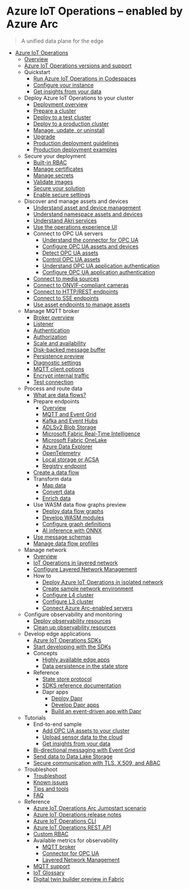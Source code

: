 # Azure IoT Operations – enabled by Azure Arc
> A unified data plane for the edge
  - [Azure IoT Operations](https://learn.microsoft.com/en-us/azure/iot-operations/)
    - [Overview](https://learn.microsoft.com/en-us/azure/iot-operations/overview-iot-operations)
    - [Azure IoT Operations versions and support](https://learn.microsoft.com/en-us/azure/iot-operations/overview-support)
    - Quickstart
      - [Run Azure IoT Operations in Codespaces](https://learn.microsoft.com/en-us/azure/iot-operations/get-started-end-to-end-sample/quickstart-deploy)
      - [Configure your instance](https://learn.microsoft.com/en-us/azure/iot-operations/get-started-end-to-end-sample/quickstart-configure)
      - [Get insights from your data](https://learn.microsoft.com/en-us/azure/iot-operations/get-started-end-to-end-sample/quickstart-get-insights)
    - Deploy Azure IoT Operations to your cluster
      - [Deployment overview](https://learn.microsoft.com/en-us/azure/iot-operations/deploy-iot-ops/overview-deploy)
      - [Prepare a cluster](https://learn.microsoft.com/en-us/azure/iot-operations/deploy-iot-ops/howto-prepare-cluster)
      - [Deploy to a test cluster](https://learn.microsoft.com/en-us/azure/iot-operations/deploy-iot-ops/howto-deploy-iot-test-operations)
      - [Deploy to a production cluster](https://learn.microsoft.com/en-us/azure/iot-operations/deploy-iot-ops/howto-deploy-iot-operations)
      - [Manage, update, or uninstall](https://learn.microsoft.com/en-us/azure/iot-operations/deploy-iot-ops/howto-manage-update-uninstall)
      - [Upgrade](https://learn.microsoft.com/en-us/azure/iot-operations/deploy-iot-ops/howto-upgrade)
      - [Production deployment guidelines](https://learn.microsoft.com/en-us/azure/iot-operations/deploy-iot-ops/concept-production-guidelines)
      - [Production deployment examples](https://learn.microsoft.com/en-us/azure/iot-operations/deploy-iot-ops/concept-production-examples)
    - Secure your deployment
      - [Built-in RBAC](https://learn.microsoft.com/en-us/azure/iot-operations/secure-iot-ops/built-in-rbac)
      - [Manage certificates](https://learn.microsoft.com/en-us/azure/iot-operations/secure-iot-ops/howto-manage-certificates)
      - [Manage secrets](https://learn.microsoft.com/en-us/azure/iot-operations/secure-iot-ops/howto-manage-secrets)
      - [Validate images](https://learn.microsoft.com/en-us/azure/iot-operations/secure-iot-ops/howto-validate-images)
      - [Secure your solution](https://learn.microsoft.com/en-us/azure/iot/iot-overview-security)
      - [Enable secure settings](https://learn.microsoft.com/en-us/azure/iot-operations/deploy-iot-ops/howto-enable-secure-settings)
    - Discover and manage assets and devices
      - [Understand asset and device management](https://learn.microsoft.com/en-us/azure/iot-operations/discover-manage-assets/overview-manage-assets)
      - [Understand namespace assets and devices](https://learn.microsoft.com/en-us/azure/iot-operations/discover-manage-assets/concept-assets-devices)
      - [Understand Akri services](https://learn.microsoft.com/en-us/azure/iot-operations/discover-manage-assets/overview-akri)
      - [Use the operations experience UI](https://learn.microsoft.com/en-us/azure/iot-operations/discover-manage-assets/howto-use-operations-experience)
      - Connect to OPC UA servers
        - [Understand the connector for OPC UA](https://learn.microsoft.com/en-us/azure/iot-operations/discover-manage-assets/overview-opc-ua-connector)
        - [Configure OPC UA assets and devices](https://learn.microsoft.com/en-us/azure/iot-operations/discover-manage-assets/howto-configure-opc-ua)
        - [Detect OPC UA assets](https://learn.microsoft.com/en-us/azure/iot-operations/discover-manage-assets/howto-detect-opc-ua-assets)
        - [Control OPC UA assets](https://learn.microsoft.com/en-us/azure/iot-operations/discover-manage-assets/howto-control-opc-ua)
        - [Understand OPC UA application authentication](https://learn.microsoft.com/en-us/azure/iot-operations/discover-manage-assets/overview-opc-ua-connector-certificates-management)
        - [Configure OPC UA application authentication](https://learn.microsoft.com/en-us/azure/iot-operations/discover-manage-assets/howto-configure-opc-ua-certificates-infrastructure)
      - [Connect to media sources](https://learn.microsoft.com/en-us/azure/iot-operations/discover-manage-assets/howto-use-media-connector)
      - [Connect to ONVIF-compliant cameras](https://learn.microsoft.com/en-us/azure/iot-operations/discover-manage-assets/howto-use-onvif-connector)
      - [Connect to HTTP/REST endpoints](https://learn.microsoft.com/en-us/azure/iot-operations/discover-manage-assets/howto-use-http-connector)
      - [Connect to SSE endpoints](https://learn.microsoft.com/en-us/azure/iot-operations/discover-manage-assets/howto-use-sse-connector)
      - [Use asset endpoints to manage assets](https://learn.microsoft.com/previous-versions/azure/iot-operations/discover-manage-assets/overview-manage-assets)
    - Manage MQTT broker
      - [Broker overview](https://learn.microsoft.com/en-us/azure/iot-operations/manage-mqtt-broker/overview-broker)
      - [Listener](https://learn.microsoft.com/en-us/azure/iot-operations/manage-mqtt-broker/howto-configure-brokerlistener)
      - [Authentication](https://learn.microsoft.com/en-us/azure/iot-operations/manage-mqtt-broker/howto-configure-authentication)
      - [Authorization](https://learn.microsoft.com/en-us/azure/iot-operations/manage-mqtt-broker/howto-configure-authorization)
      - [Scale and availability](https://learn.microsoft.com/en-us/azure/iot-operations/manage-mqtt-broker/howto-configure-availability-scale)
      - [Disk-backed message buffer](https://learn.microsoft.com/en-us/azure/iot-operations/manage-mqtt-broker/howto-disk-backed-message-buffer)
      - [Persistence preview](https://learn.microsoft.com/en-us/azure/iot-operations/manage-mqtt-broker/howto-broker-persistence)
      - [Diagnostic settings](https://learn.microsoft.com/en-us/azure/iot-operations/manage-mqtt-broker/howto-broker-diagnostics)
      - [MQTT client options](https://learn.microsoft.com/en-us/azure/iot-operations/manage-mqtt-broker/howto-broker-mqtt-client-options)
      - [Encrypt internal traffic](https://learn.microsoft.com/en-us/azure/iot-operations/manage-mqtt-broker/howto-encrypt-internal-traffic)
      - [Test connection](https://learn.microsoft.com/en-us/azure/iot-operations/manage-mqtt-broker/howto-test-connection)
    - Process and route data
      - [What are data flows?](https://learn.microsoft.com/en-us/azure/iot-operations/connect-to-cloud/overview-dataflow)
      - Prepare endpoints
        - [Overview](https://learn.microsoft.com/en-us/azure/iot-operations/connect-to-cloud/howto-configure-dataflow-endpoint)
        - [MQTT and Event Grid](https://learn.microsoft.com/en-us/azure/iot-operations/connect-to-cloud/howto-configure-mqtt-endpoint)
        - [Kafka and Event Hubs](https://learn.microsoft.com/en-us/azure/iot-operations/connect-to-cloud/howto-configure-kafka-endpoint)
        - [ADLSv2 Blob Storage](https://learn.microsoft.com/en-us/azure/iot-operations/connect-to-cloud/howto-configure-adlsv2-endpoint)
        - [Microsoft Fabric Real-Time Intelligence](https://learn.microsoft.com/en-us/azure/iot-operations/connect-to-cloud/howto-configure-fabric-real-time-intelligence)
        - [Microsoft Fabric OneLake](https://learn.microsoft.com/en-us/azure/iot-operations/connect-to-cloud/howto-configure-fabric-endpoint)
        - [Azure Data Explorer](https://learn.microsoft.com/en-us/azure/iot-operations/connect-to-cloud/howto-configure-adx-endpoint)
        - [OpenTelemetry](https://learn.microsoft.com/en-us/azure/iot-operations/connect-to-cloud/howto-configure-opentelemetry-endpoint)
        - [Local storage or ACSA](https://learn.microsoft.com/en-us/azure/iot-operations/connect-to-cloud/howto-configure-local-storage-endpoint)
        - [Registry endpoint](https://learn.microsoft.com/en-us/azure/iot-operations/connect-to-cloud/howto-configure-registry-endpoint)
      - [Create a data flow](https://learn.microsoft.com/en-us/azure/iot-operations/connect-to-cloud/howto-create-dataflow)
      - Transform data
        - [Map data](https://learn.microsoft.com/en-us/azure/iot-operations/connect-to-cloud/concept-dataflow-mapping)
        - [Convert data](https://learn.microsoft.com/en-us/azure/iot-operations/connect-to-cloud/concept-dataflow-conversions)
        - [Enrich data](https://learn.microsoft.com/en-us/azure/iot-operations/connect-to-cloud/concept-dataflow-enrich)
      - Use WASM data flow graphs preview
        - [Deploy data flow graphs](https://learn.microsoft.com/en-us/azure/iot-operations/connect-to-cloud/howto-dataflow-graph-wasm)
        - [Develop WASM modules](https://learn.microsoft.com/en-us/azure/iot-operations/connect-to-cloud/howto-develop-wasm-modules)
        - [Configure graph definitions](https://learn.microsoft.com/en-us/azure/iot-operations/connect-to-cloud/howto-configure-wasm-graph-definitions)
        - [AI inference with ONNX](https://learn.microsoft.com/en-us/azure/iot-operations/connect-to-cloud/howto-wasm-onnx-inference)
      - [Use message schemas](https://learn.microsoft.com/en-us/azure/iot-operations/connect-to-cloud/concept-schema-registry)
      - [Manage data flow profiles](https://learn.microsoft.com/en-us/azure/iot-operations/connect-to-cloud/howto-configure-dataflow-profile)
    - Manage network
      - [Overview](https://learn.microsoft.com/en-us/azure/iot-operations/manage-layered-network/overview-layered-network)
      - [IoT Operations in layered network](https://learn.microsoft.com/en-us/azure/iot-operations/manage-layered-network/concept-iot-operations-in-layered-network)
      - [Configure Layered Network Management](https://learn.microsoft.com/en-us/azure/iot-operations/manage-layered-network/howto-deploy-aks-layered-network)
      - How to
        - [Deploy Azure IoT Operations in isolated network](https://learn.microsoft.com/en-us/azure/iot-operations/manage-layered-network/howto-configure-aks-edge-essentials-layered-network)
        - [Create sample network environment](https://learn.microsoft.com/en-us/azure/iot-operations/manage-layered-network/howto-configure-layered-network)
        - [Configure L4 cluster](https://learn.microsoft.com/en-us/azure/iot-operations/manage-layered-network/howto-configure-l4-cluster-layered-network)
        - [Configure L3 cluster](https://learn.microsoft.com/en-us/azure/iot-operations/manage-layered-network/howto-configure-l3-cluster-layered-network)
        - [Connect Azure Arc-enabled servers](https://learn.microsoft.com/en-us/azure/iot-operations/manage-layered-network/howto-connect-arc-enabled-servers)
    - Configure observability and monitoring
      - [Deploy observability resources](https://learn.microsoft.com/en-us/azure/iot-operations/configure-observability-monitoring/howto-configure-observability)
      - [Clean up observability resources](https://learn.microsoft.com/en-us/azure/iot-operations/configure-observability-monitoring/howto-clean-up-observability-resources)
    - Develop edge applications
      - [Azure IoT Operations SDKs](https://learn.microsoft.com/en-us/azure/iot-operations/develop-edge-apps/overview-iot-operations-sdks)
      - [Start developing with the SDKs](https://learn.microsoft.com/en-us/azure/iot-operations/develop-edge-apps/quickstart-get-started-sdks)
      - Concepts
        - [Highly available edge apps](https://learn.microsoft.com/en-us/azure/iot-operations/develop-edge-apps/overview-edge-apps)
        - [Data persistence in the state store](https://learn.microsoft.com/en-us/azure/iot-operations/develop-edge-apps/overview-state-store)
      - Reference
        - [State store protocol](https://learn.microsoft.com/en-us/azure/iot-operations/develop-edge-apps/reference-state-store-protocol)
        - [SDKS reference documentation](https://github.com/Azure/iot-operations-sdks/blob/main/doc/reference/README)
        - Dapr apps
          - [Deploy Dapr](https://learn.microsoft.com/en-us/azure/iot-operations/develop-edge-apps/howto-deploy-dapr)
          - [Develop Dapr apps](https://learn.microsoft.com/en-us/azure/iot-operations/develop-edge-apps/howto-develop-dapr-apps)
          - [Build an event-driven app with Dapr](https://learn.microsoft.com/en-us/azure/iot-operations/develop-edge-apps/tutorial-event-driven-with-dapr)
    - Tutorials
      - End-to-end sample
        - [Add OPC UA assets to your cluster](https://learn.microsoft.com/en-us/azure/iot-operations/end-to-end-tutorials/tutorial-add-assets)
        - [Upload sensor data to the cloud](https://learn.microsoft.com/en-us/azure/iot-operations/end-to-end-tutorials/tutorial-upload-messages-to-cloud)
        - [Get insights from your data](https://learn.microsoft.com/en-us/azure/iot-operations/end-to-end-tutorials/tutorial-get-insights)
      - [Bi-directional messaging with Event Grid](https://learn.microsoft.com/en-us/azure/iot-operations/connect-to-cloud/tutorial-mqtt-bridge)
      - [Send data to Data Lake Storage](https://learn.microsoft.com/en-us/azure/iot-operations/connect-to-cloud/tutorial-opc-ua-to-data-lake)
      - [Secure communication with TLS, X.509, and ABAC](https://learn.microsoft.com/en-us/azure/iot-operations/manage-mqtt-broker/tutorial-tls-x509)
    - Troubleshoot
      - [Troubleshoot](https://learn.microsoft.com/en-us/azure/iot-operations/troubleshoot/troubleshoot)
      - [Known issues](https://learn.microsoft.com/en-us/azure/iot-operations/troubleshoot/known-issues)
      - [Tips and tools](https://learn.microsoft.com/en-us/azure/iot-operations/troubleshoot/tips-tools)
      - [FAQ](https://learn.microsoft.com/en-us/azure/iot-operations/troubleshoot/iot-operations-faq.yml)
    - Reference
      - [Azure IoT Operations Arc Jumpstart scenario](https://aka.ms/ArcJumpstartAIO)
      - [Azure IoT Operations release notes](https://github.com/Azure/azure-iot-operations/releases)
      - [Azure IoT Operations CLI](https://learn.microsoft.com/cli/azure/iot/ops)
      - [Azure IoT Operations REST API](https://learn.microsoft.com/rest/api/iotoperations)
      - [Custom RBAC](https://learn.microsoft.com/en-us/azure/iot-operations/reference/custom-rbac)
      - Available metrics for observability
        - [MQTT broker](https://learn.microsoft.com/en-us/azure/iot-operations/reference/observability-metrics-mqtt-broker)
        - [Connector for OPC UA](https://learn.microsoft.com/en-us/azure/iot-operations/reference/observability-metrics-opcua-broker)
        - [Layered Network Management](https://learn.microsoft.com/en-us/azure/iot-operations/reference/observability-metrics-layered-network)
      - [MQTT support](https://learn.microsoft.com/en-us/azure/iot-operations/reference/mqtt-support)
      - [IoT Glossary](https://learn.microsoft.com/en-us/azure/iot/iot-glossary?toc=/azure/iot-operations/toc.json&bc=/azure/iot-operations/breadcrumb/toc.json)
      - [Digital twin builder preview in Fabric](https://learn.microsoft.com/fabric/real-time-intelligence/digital-twin-builder/overview)
